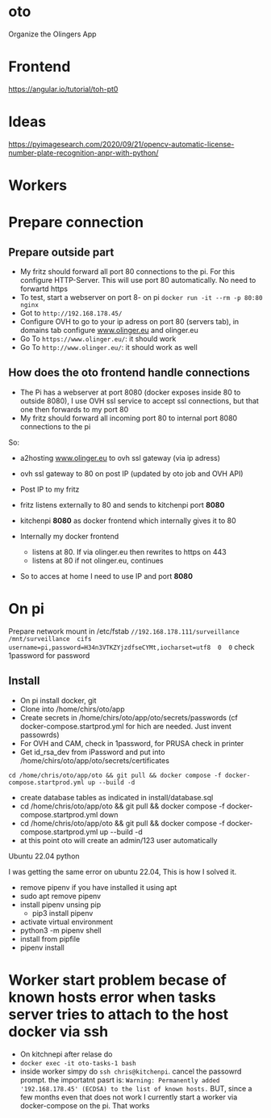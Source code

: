 # oto
Organize the Olingers App

# Frontend

https://angular.io/tutorial/toh-pt0

# Ideas

https://pyimagesearch.com/2020/09/21/opencv-automatic-license-number-plate-recognition-anpr-with-python/

# Workers

# Prepare connection

## Prepare outside part
- My fritz should forward all port 80 connections to the pi. For this configure HTTP-Server. This will use port 80 automatically. No need to forwartd https
- To test, start a webserver on port 8- on pi `docker run -it --rm -p 80:80 nginx`
- Got to `http://192.168.178.45/`
- Configure OVH to go to your ip adress on port 80 (servers tab), in domains tab configure www.olinger.eu and olinger.eu
- Go To `https://www.olinger.eu/`: it should work
- Go To `http://www.olinger.eu/`: it should work as well

## How does the oto frontend handle connections


- The Pi has a webserver at port 8080 (docker exposes inside 80 to outside 8080), I use OVH ssl service to accept ssl connections, but that one then forwards to my port 80
- My fritz should forward all incoming port 80 to internal port 8080 connections to the pi

So:
- a2hosting www.olinger.eu to ovh ssl gateway (via ip adress)
- ovh ssl gateway to 80 on post IP (updated by oto job and OVH API)
- Post IP to my fritz
- fritz listens externally to 80 and sends to kitchenpi port **8080**
- kitchenpi **8080** as docker frontend which internally gives it to 80
- Internally my docker frontend
  - listens at 80. If via olinger.eu then rewrites to https on 443
  - listens at 80 if not olinger.eu, continues

- So to acces at home I need to use IP and port **8080**

# On pi

Prepare network mount in /etc/fstab
`//192.168.178.111/surveillance  /mnt/surveillance  cifs  username=pi,password=H34n3VTKZYjzdfseCYMt,iocharset=utf8  0  0`
check 1password for password

## Install
- On pi install docker, git
- Clone into /home/chirs/oto/app
- Create secrets in /home/chirs/oto/app/oto/secrets/passwords (cf docker-compose.startprod.yml for hich are needed. Just invent passowrds)
- For OVH and CAM, check in 1password, for PRUSA check in printer
- Get id_rsa_dev from iPassword and put into /home/chirs/oto/app/oto/secrets/certificates

```
cd /home/chris/oto/app/oto && git pull && docker compose -f docker-compose.startprod.yml up --build -d
```

- create database tables as indicated in install/database.sql
- cd /home/chris/oto/app/oto && git pull && docker compose -f docker-compose.startprod.yml down
- cd /home/chris/oto/app/oto && git pull && docker compose -f docker-compose.startprod.yml up --build -d
- at this point oto will create an admin/123 user automatically

Ubuntu 22.04 python

I was getting the same error on ubuntu 22.04, This is how I solved it.
- remove pipenv if you have installed it using apt
- sudo apt remove pipenv
- install pipenv unsing pip
  - pip3 install pipenv
- activate virtual environment
- python3 -m pipenv shell
- install from pipfile
- pipenv install

# Worker start problem becase of known hosts error when tasks server tries to attach to the host docker via ssh
- On kitchnepi after relase do
- `docker exec -it oto-tasks-1 bash`
- inside worker simpy do `ssh chris@kitchenpi`. cancel the passowrd prompt. the importatnt pasrt is:
`Warning: Permanently added '192.168.178.45' (ECDSA) to the list of known hosts.`
BUT, since a few months even that does not work
I currently start a worker via docker-compose on the pi. That works